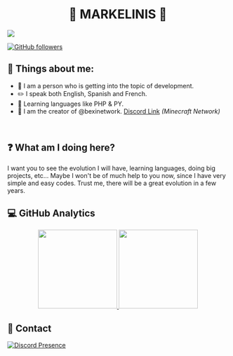 <div align="center">
<h1 align="center">🔧 MARKELINIS 👋</h1>
</div>
<img src="https://i.imgur.com/NSPzhTi.png">

[![GitHub followers](https://img.shields.io/github/followers/markelinis?style=social)](https://github.com/markelinis)

## 🪪 Things about me:

- 📂 I am a person who is getting into the topic of development.
- ✏️ I speak both English, Spanish and French.
- 🔧 Learning languages ​​like PHP & PY.
- 👑 I am the creator of @bexinetwork. [Discord Link](https://discord.gg/bexi) *(Minecraft Network)*
<br>

## ❓ What am I doing here?

I want you to see the evolution I will have, learning languages, doing big projects, etc... Maybe I won't be of much help to you now, since I have very simple and easy codes. Trust me, there will be a great evolution in a few years.

## 💻 GitHub Analytics

<p align="center">
<a href="https://github.com/markelinis">
  <img height="180em" src="https://github-readme-stats-eight-theta.vercel.app/api?username=markelinis&show_icons=true&theme=algolia&include_all_commits=true&count_private=true"/>
  <img height="180em" src="https://github-readme-stats-eight-theta.vercel.app/api/top-langs/?username=markelinis&layout=compact&langs_count=8&theme=algolia"/>
</a>
</p>

## 📲 Contact

[![Discord Presence](https://lanyard.cnrad.dev/api/1273297713542463488?hideStatus=true&hideTimestamp=true&hideBadges=true&hideActivity=true&hideSpotify=true&showDisplayName=false&hideDiscrim=true&idleMessage=This%20is%20my%20discord.%20Contact%20me!&theme=dark)](https://discord.com/users/1273297713542463488)
